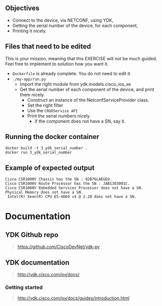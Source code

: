 ## Objectives
* Connect to the device, via NETCONF, using YDK,
* Getting the serial number of the device, for each component,
* Printing it nicely.

## Files that need to be edited

This is your mission, meaning that this EXERCISE will not be much guided. Feel free to implement to solution how you want it.

* `Dockerfile` is already complete. You do not need to edit it.
* `./my-app/run.py`
  * Import the right module from ydk.models.cisco_ios_xe
  * Get the serial number of each component of the device, and print them nicely.
    * Construct an instance of the NetconfServiceProvider class.
    * Set the right filter
    * Use the `CRUDService API`
    * Print the serial numbers nicely.
        * if the component does not have a SN, say it.

## Running the docker container

```shell script
docker build -t 3_ydk_serial_number .
docker run 3_ydk_serial_number
```
## Example of expected output

```config: 
Cisco CSR1000V Chassis has the SN : 92B76LAEGEU.
Cisco CSR1000V Route Processor has the SN : JAB1303001C.
Cisco CSR1000V Embedded Services Processor does not have a SN.
Physical Memory does not have a SN.
 Intel(R) Xeon(R) CPU E5-4669 v4 @ 2.20 does not have a SN.
```

# Documentation

## YDK Github repo

> https://github.com/CiscoDevNet/ydk-py

## YDK documentation

> http://ydk.cisco.com/py/docs/

### Getting started

> http://ydk.cisco.com/py/docs/guides/introduction.html



